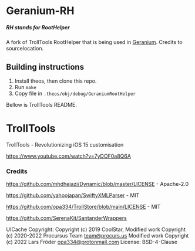 # Geranium-RH
##### RH stands for RootHelper

A fork of TrollTools RootHelper that is being used in [Geranium](https://github.com/c22dev/Geranium/).
Credits to sourcelocation.

## Building instructions
1. Install theos, then clone this repo.
2. Run `make`
3. Copy file in `.theos/obj/debug/GeraniumRootHelper`

Bellow is TrollTools README.
# TrollTools
TrollTools - Revolutionizing iOS 15 customisation

https://www.youtube.com/watch?v=7yDOF0a8Q6A 

### Credits
https://github.com/mhdhejazi/Dynamic/blob/master/LICENSE - Apache-2.0

https://github.com/yahoojapan/SwiftyXMLParser - MIT

https://github.com/opa334/TrollStore/blob/main/LICENSE - MIT

https://github.com/SerenaKit/SantanderWrappers

UICache
Copyright: Copyright (c) 2019 CoolStar,
           Modified work Copyright (c) 2020-2022 Procursus Team <team@procurs.us>
           Modified work Copyright (c) 2022 Lars Fröder <opa334@protonmail.com>
License: BSD-4-Clause
